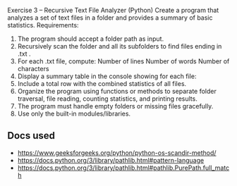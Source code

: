 Exercise 3 – Recursive Text File Analyzer (Python)
Create a program that analyzes a set of text files in a folder and provides a
summary of basic statistics.
Requirements:
1. The program should accept a folder path as input.
2. Recursively scan the folder and all its subfolders to find files ending in .txt .
3. For each .txt file, compute:
Number of lines
Number of words
Number of characters
4. Display a summary table in the console showing for each file:
5. Include a total row with the combined statistics of all files.
6. Organize the program using functions or methods to separate folder traversal,
file reading, counting statistics, and printing results.
7. The program must handle empty folders or missing files gracefully.
8. Use only the built-in modules/libraries.
## Docs used
- https://www.geeksforgeeks.org/python/python-os-scandir-method/
- https://docs.python.org/3/library/pathlib.html#pattern-language
- https://docs.python.org/3/library/pathlib.html#pathlib.PurePath.full_match